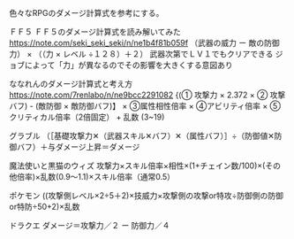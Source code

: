 色々なRPGのダメージ計算式を参考にする。

ＦＦ５
ＦＦ５のダメージ計算式を読み解いてみた
https://note.com/seki_seki_seki/n/ne1b4f81b059f
（武器の威力 ー 敵の防御力） × （（力 × レベル ÷１２８）＋２）
武器次第でＬＶ１でもクリアできる
ジョブによって「力」が異なるのでその影響を大きくする意図あり


ななれんのダメージ計算式と考え方
https://note.com/7renlabo/n/ne9bcc2291082
{(① 攻撃力 × 2.372 × ② 攻撃バフ) - (敵防御 × 敵防御バフ)】 × ③属性相性倍率 × ④アビリティ倍率 × ⑤ クリティカル倍率（2倍固定） + 乱数 (3~19)

グラブル
（［基礎攻撃力✕（武器スキル✕バフ）✕（属性バフ）］÷（防御値✕防御バフ）＋与ダメージ上昇＝ダメージ

魔法使いと黒猫のウィズ
攻撃力×スキル倍率×相性×(1+チェイン数/100)×(その他倍率)×乱数(0.9～1.1)×スキル倍率（通常0.5）

ポケモン
((攻撃側レベル×2÷5＋2)×技威力×攻撃側の攻撃or特攻÷防御側の防御or特防÷50+2)×乱数

ドラクエ
ダメージ＝攻撃力／２ ー 防御力／４




